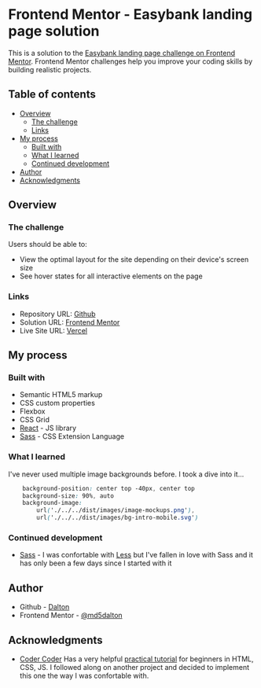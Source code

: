 # Frontend Mentor - Easybank landing page solution

This is a solution to the [Easybank landing page challenge on Frontend Mentor](https://www.frontendmentor.io/challenges/easybank-landing-page-WaUhkoDN). Frontend Mentor challenges help you improve your coding skills by building realistic projects. 

## Table of contents

- [Overview](#overview)
  - [The challenge](#the-challenge)
  - [Links](#links)
- [My process](#my-process)
  - [Built with](#built-with)
  - [What I learned](#what-i-learned)
  - [Continued development](#continued-development)
- [Author](#author)
- [Acknowledgments](#acknowledgments)

## Overview

### The challenge

Users should be able to:

- View the optimal layout for the site depending on their device's screen size
- See hover states for all interactive elements on the page

### Links

- Repository URL: [Github](https://github.com/md5dalton/easybank.git)
- Solution URL: [Frontend Mentor](https://www.frontendmentor.io/challenges/easybank-landing-page-WaUhkoDN)
- Live Site URL: [Vercel](https://easybank-plum.vercel.app/)

## My process

### Built with

- Semantic HTML5 markup
- CSS custom properties
- Flexbox
- CSS Grid
- [React](https://reactjs.org/) - JS library
- [Sass](https://sass-lang.com/) - CSS Extension Language

### What I learned

I've never used multiple image backgrounds before. I took a dive into it...

```css
    background-position: center top -40px, center top
    background-size: 90%, auto
    background-image: 
        url('./../../dist/images/image-mockups.png'), 
        url('./../../dist/images/bg-intro-mobile.svg')

```
### Continued development

- [Sass](https://sass-lang.com/) - I was confortable with [Less](https://lesscss.org/) but I've fallen in love with Sass and it has only been a few days since I started with it

## Author

- Github - [Dalton](https://github.com/md5dalton)
- Frontend Mentor - [@md5dalton](https://www.frontendmentor.io/profile/md5dalton)

## Acknowledgments

- [Coder Coder](https://www.youtube.com/c/TheCoderCoder) Has a very helpful [practical tutorial](https://www.youtube.com/c/TheCoderCoder) for beginners in HTML, CSS, JS. I followed along on another project and decided to implement this one the way I was confortable with.